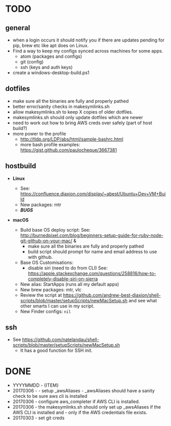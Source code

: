 # TODO

## general
- when a login occurs it should notify you if there are updates pending for pip, brew etc like apt does on Linux.
- Find a way to keep my configs synced across machines for some apps.
  - atom (packages and configs)
  - git (config)
  - ssh (keys and auth keys)
- create a windows-desktop-build.ps1

## dotfiles
- make sure all the binaries are fully and properly pathed
- better error/sanity checks in makesymlinks.sh
- allow makesymlinks.sh to keep X copies of older dotfiles.
- makesymlinks.sh should only update dotfiles which are newer
- need to work out how to bring AWS creds over safely (part of host build?)
- more power to the profile
  - http://tldp.org/LDP/abs/html/sample-bashrc.html
  - more bash profile examples: https://gist.github.com/paulocheque/3667381

## hostbuild
- **Linux**
  - See: https://confluence.diaxion.com/display/~abest/Ubuntu+Dev+VM+Build
  - New packages: mtr
  - ***BUGS***

- **macOS**
  - Build base OS deploy script:
  See: http://burnedpixel.com/blog/beginners-setup-guide-for-ruby-node-git-github-on-your-mac/ &
    - make sure all the binaries are fully and properly pathed
    - build script should prompt for name and email address to use with github.
  - Base OS Customisations:
    - disable siri (need to do from CLI) See: https://apple.stackexchange.com/questions/258816/how-to-completely-disable-siri-on-sierra
  - New alias: StartApps (runs all my default apps)
  - New brew packages: mtr, vlc
  - Review the script at https://github.com/andrew-best-diaxion/shell-scripts/blob/master/setupScripts/newMacSetup.sh and see what other smarts I can use in my script.
  - New Finder configs:
    `nil`


## ssh
- See https://github.com/natelandau/shell-scripts/blob/master/setupScripts/newMacSetup.sh
  - It has a good function for SSH init.

# DONE
- YYYYMMDD - {ITEM}
- 20170306 - - setup \_awsAliases - \_awsAliases should have a sanity check to be sure aws cli is installed
- 20170306 - configure aws_completer if AWS CLI is installed.
- 20170306 - the makesymlinks.sh should only set up \_awsAliases if the AWS CLI is installed and - only if the AWS credentials file exists.
- 20170303 - set git creds
